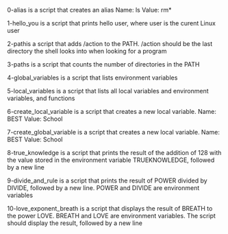 0-alias is a script that creates an alias Name: ls  Value: rm*

1-hello_you is a script that prints hello user, where user is the curent  Linux user

2-pathis a script that adds /action to the PATH. /action should be the last directory the shell looks into when looking for a program

3-paths is a script that counts the number of directories in the PATH

4-global_variables is a script that lists environment variables 

5-local_variables is a script that lists all local variables and environment variables, and functions

6-create_local_variable is a script that creates a new local variable. Name: BEST  Value: School

7-create_global_variable is a script that creates a new local variable. Name: BEST  Value: School  

8-true_knowledge is a script that prints the result of the addition of 128 with the value stored in the environment variable TRUEKNOWLEDGE, followed by a new line 

9-divide_and_rule is a script that prints the result of POWER divided by DIVIDE, followed by a new line. POWER and DIVIDE are environment variables

10-love_exponent_breath is a script that displays the result of BREATH to the power LOVE. BREATH and LOVE are environment variables. The script should display the result, followed by a new line 
